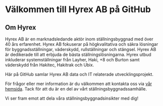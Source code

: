 # Välkommen till Hyrex AB på GitHub

## Om Hyrex

Hyrex AB är en marknadsledande aktör inom ställningsbyggnad med över 40 års erfarenhet. Hyrex AB fokuserar på högkvalitativa och säkra lösningar för byggnadsställningar, väderskydd, rullställningar och stängsel. Hyrex AB är dedikerade till att erbjuda de bästa ställningslösningarna. Hyrex utbud inkluderar systemställningar från Layher, Haki, +8 och Burton samt väderskydd från Hakitec, Hakitrak och Ubix.

Här på GitHub samlar Hyrex AB data och IT relaterade utvecklingsprojekt.

För frågor eller mer information är du välkommen att kontakta oss via [vår hemsida](www.hyrex.nu). Tack för att du är en del av vårt ställningsbyggnadssamhälle.

Vi ser fram emot att dela våra ställningsbyggnadsinsikter med dig!
